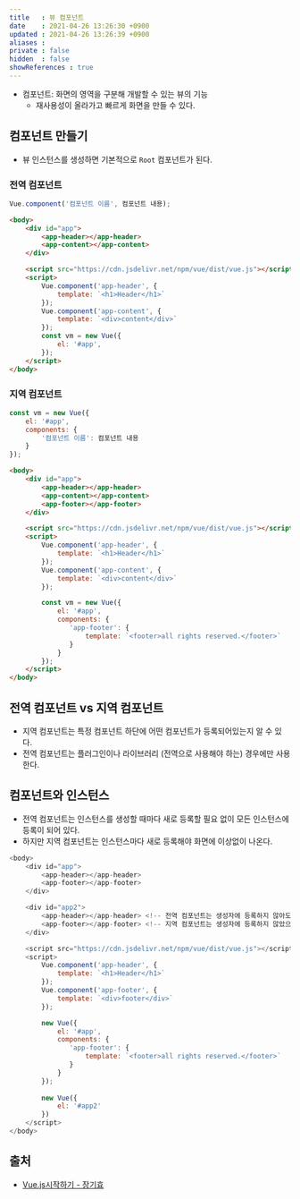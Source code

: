 ```yaml
---
title   : 뷰 컴포넌트
date    : 2021-04-26 13:26:30 +0900
updated : 2021-04-26 13:26:39 +0900
aliases : 
private : false
hidden  : false
showReferences : true
---
```

- 컴포넌트: 화면의 영역을 구분해 개발할 수 있는 뷰의 기능  
  - 재사용성이 올라가고 빠르게 화면을 만들 수 있다.  

## 컴포넌트 만들기  
- 뷰 인스턴스를 생성하면 기본적으로 `Root` 컴포넌트가 된다.   

### 전역 컴포넌트
```javascript
Vue.component('컴포넌트 이름', 컴포넌트 내용);
```
```html
<body>
    <div id="app">
        <app-header></app-header>
        <app-content></app-content>
    </div>

    <script src="https://cdn.jsdelivr.net/npm/vue/dist/vue.js"></script>
    <script>
        Vue.component('app-header', {
            template: `<h1>Header</h1>`
        });
        Vue.component('app-content', {
            template: `<div>content</div>`
        });
        const vm = new Vue({
            el: '#app',
        });
    </script>
</body>
```

### 지역 컴포넌트  
```javascript
const vm = new Vue({
    el: '#app',
    components: {
        '컴포넌트 이름': 컴포넌트 내용
    }
});
```
```html
<body>
    <div id="app">
        <app-header></app-header>
        <app-content></app-content>
        <app-footer></app-footer>
    </div>

    <script src="https://cdn.jsdelivr.net/npm/vue/dist/vue.js"></script>
    <script>
        Vue.component('app-header', {
            template: `<h1>Header</h1>`
        });
        Vue.component('app-content', {
            template: `<div>content</div>`
        });

        const vm = new Vue({
            el: '#app',
            components: {
               'app-footer': {
                   template: `<footer>all rights reserved.</footer>`
               }
            }
        });
    </script>
</body>
```

## 전역 컴포넌트 vs 지역 컴포넌트 
- 지역 컴포넌트는 특정 컴포넌트 하단에 어떤 컴포넌트가 등록되어있는지 알 수 있다.  
- 전역 컴포넌트는 플러그인이나 라이브러리 (전역으로 사용해야 하는) 경우에만 사용한다.  

## 컴포넌트와 인스턴스 
- 전역 컴포넌트는 인스턴스를 생성할 때마다 새로 등록할 필요 없이 모든 인스턴스에 등록이 되어 있다.  
- 하지만 지역 컴포넌트는 인스턴스마다 새로 등록해야 화면에 이상없이 나온다.  

```javascript
<body>
    <div id="app">
        <app-header></app-header>
        <app-footer></app-footer>
    </div>

    <div id="app2">
        <app-header></app-header> <!-- 전역 컴포넌트는 생성자에 등록하지 않아도 사용 가능 -->
        <app-footer></app-footer> <!-- 지역 컴포넌트는 생성자에 등록하지 않았으므로 오류가 남 -->
    </div>

    <script src="https://cdn.jsdelivr.net/npm/vue/dist/vue.js"></script>
    <script>
        Vue.component('app-header', {
            template: `<h1>Header</h1>`
        });
        Vue.component('app-footer', {
            template: `<div>footer</div>`
        });

        new Vue({
            el: '#app',
            components: {
               'app-footer': {
                   template: `<footer>all rights reserved.</footer>`
               }
            }
        });
        
        new Vue({
            el: '#app2'
        })
    </script>
</body>
```

## 출처 
- [Vue.js시작하기 - 장기효](https://inf.run/SwGd)
